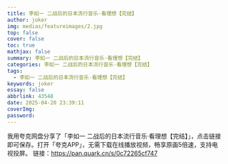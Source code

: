 ```yaml
---
title: 李如一 二战后的日本流行音乐·看理想【完结】
author: joker
img: medias/featureimages/2.jpg
top: false
cover: false
toc: true
mathjax: false
summary: 李如一 二战后的日本流行音乐·看理想【完结】
categories: 李如一 二战后的日本流行音乐·看理想【完结】
tags:
  - 李如一 二战后的日本流行音乐·看理想【完结】
keywords: joker
essay: false
abbrlink: 43548
date: 2025-04-20 23:39:11
coverImg:
password:
---
```


我用夸克网盘分享了「李如一 二战后的日本流行音乐·看理想【完结】」，点击链接即可保存。打开「夸克APP」，无需下载在线播放视频，畅享原画5倍速，支持电视投屏。
链接：https://pan.quark.cn/s/0c72265cf747
